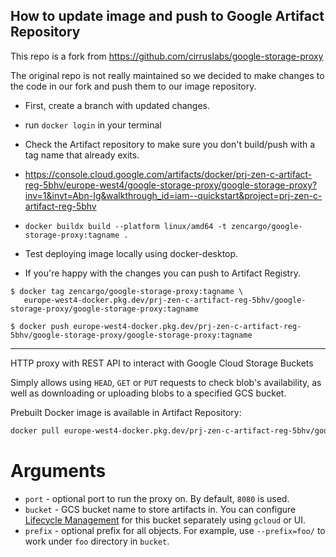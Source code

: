 ## How to update image and push to Google Artifact Repository

This repo is a fork from https://github.com/cirruslabs/google-storage-proxy

The original repo is not really maintained so we decided to make changes to the code in our fork and push them to our image repository.

- First, create a branch with updated changes.

- run `docker login` in your terminal

- Check the Artifact repository to make sure you don't build/push with a tag name that already exits.
- https://console.cloud.google.com/artifacts/docker/prj-zen-c-artifact-reg-5bhv/europe-west4/google-storage-proxy/google-storage-proxy?inv=1&invt=Abn-Ig&walkthrough_id=iam--quickstart&project=prj-zen-c-artifact-reg-5bhv

- `docker buildx build --platform linux/amd64 -t zencargo/google-storage-proxy:tagname .`

- Test deploying image locally using docker-desktop.

- If you're happy with the changes you can push to Artifact Registry.

```console
$ docker tag zencargo/google-storage-proxy:tagname \
   europe-west4-docker.pkg.dev/prj-zen-c-artifact-reg-5bhv/google-storage-proxy/google-storage-proxy:tagname

$ docker push europe-west4-docker.pkg.dev/prj-zen-c-artifact-reg-5bhv/google-storage-proxy/google-storage-proxy:tagname
```

---
HTTP proxy with REST API to interact with Google Cloud Storage Buckets

Simply allows using `HEAD`, `GET` or `PUT` requests to check blob's availability, as well as downloading or uploading
blobs to a specified GCS bucket.

Prebuilt Docker image is available in Artifact Repository:

```bash
docker pull europe-west4-docker.pkg.dev/prj-zen-c-artifact-reg-5bhv/google-storage-proxy/google-storage-proxy:v3
```

# Arguments

* `port` - optional port to run the proxy on. By default, `8080` is used.
* `bucket` - GCS bucket name to store artifacts in. You can configure [Lifecycle Management](https://cloud.google.com/storage/docs/lifecycle)
   for this bucket separately using `gcloud` or UI.
* `prefix` - optional prefix for all objects. For example, use `--prefix=foo/` to work under `foo` directory in `bucket`.
